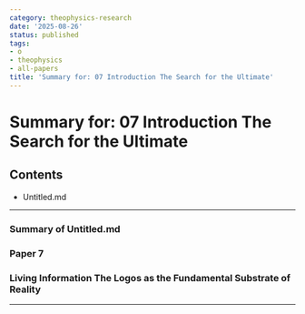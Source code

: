 ```yaml
---
category: theophysics-research
date: '2025-08-26'
status: published
tags:
- o
- theophysics
- all-papers
title: 'Summary for: 07 Introduction The Search for the Ultimate'
---
```


# Summary for: 07 Introduction The Search for the Ultimate

## Contents

- Untitled.md

---

### Summary of Untitled.md

### **Paper 7**

### **Living Information The Logos as the Fundamental Substrate of Reality**

---

